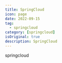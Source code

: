 ```yaml
---
title: SpringCloud
icon: page 
date: 2022-09-15
tag:
  - springcloud
category: [springcloud]
isOriginal: true
description: SpringCloud
---
```


springcloud
<!-- more -->

